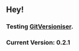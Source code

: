 ## Hey!

### Testing [GitVersioniser](https://github.com/Luzkan/GHActionsRepo).

### Current Version: **0.2.1**
